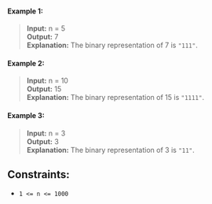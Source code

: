 #### Example 1:

> **Input:** n = 5  
> **Output:** 7  
> **Explanation:** The binary representation of 7 is `"111"`.

#### Example 2:

> **Input:** n = 10  
> **Output:** 15  
> **Explanation:** The binary representation of 15 is `"1111"`.

#### Example 3:

> **Input:** n = 3  
> **Output:** 3  
> **Explanation:** The binary representation of 3 is `"11"`.

## Constraints:

- `1 <= n <= 1000`
